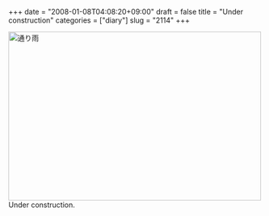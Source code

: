 +++
date = "2008-01-08T04:08:20+09:00"
draft = false
title = "Under construction"
categories = ["diary"]
slug = "2114"
+++

<a href="http://www.flickr.com/photos/h-b-k-r/214838476/" title="通り雨 by hbkr, on Flickr"><img src="http://farm1.static.flickr.com/77/214838476_1a13317c90.jpg" width="500" height="334" alt="通り雨" /></a>
Under construction.
